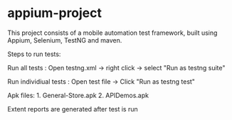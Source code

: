 # appium-project

This project consists of a mobile automation test framework, built using Appium, Selenium, TestNG and maven.

Steps to run tests:

Run all tests : Open testng.xml -> right click -> select "Run as testng suite"

Run individiual tests : Open test file -> Click "Run as testng test"

Apk files: 1. General-Store.apk    2. APIDemos.apk

Extent reports are generated after test is run




